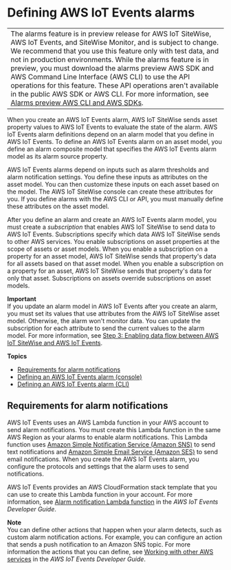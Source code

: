 # Defining AWS IoT Events alarms<a name="define-iot-events-alarms"></a>


|  | 
| --- |
|  The alarms feature is in preview release for AWS IoT SiteWise, AWS IoT Events, and SiteWise Monitor, and is subject to change\. We recommend that you use this feature only with test data, and not in production environments\. While the alarms feature is in preview, you must download the alarms preview AWS SDK and AWS Command Line Interface \(AWS CLI\) to use the API operations for this feature\. These API operations aren't available in the public AWS SDK or AWS CLI\. For more information, see [Alarms preview AWS CLI and AWS SDKs](alarms-preview-sdk.md)\.  | 

When you create an AWS IoT Events alarm, AWS IoT SiteWise sends asset property values to AWS IoT Events to evaluate the state of the alarm\. AWS IoT Events alarm definitions depend on an alarm model that you define in AWS IoT Events\. To define an AWS IoT Events alarm on an asset model, you define an alarm composite model that specifies the AWS IoT Events alarm model as its alarm source property\.

AWS IoT Events alarms depend on inputs such as alarm thresholds and alarm notification settings\. You define these inputs as attributes on the asset model\. You can then customize these inputs on each asset based on the model\. The AWS IoT SiteWise console can create these attributes for you\. If you define alarms with the AWS CLI or API, you must manually define these attributes on the asset model\.

After you define an alarm and create an AWS IoT Events alarm model, you must create a *subscription* that enables AWS IoT SiteWise to send data to AWS IoT Events\. Subscriptions specify which data AWS IoT SiteWise sends to other AWS services\. You enable subscriptions on asset properties at the scope of assets or asset models\. When you enable a subscription on a property for an asset model, AWS IoT SiteWise sends that property's data for all assets based on that asset model\. When you enable a subscription on a property for an asset, AWS IoT SiteWise sends that property's data for only that asset\. Subscriptions on assets override subscriptions on asset models\.

**Important**  
If you update an alarm model in AWS IoT Events after you create an alarm, you must set its values that use attributes from the AWS IoT SiteWise asset model\. Otherwise, the alarm won't monitor data\. You can update the subscription for each attribute to send the current values to the alarm model\. For more information, see [Step 3: Enabling data flow between AWS IoT SiteWise and AWS IoT Events](define-iot-events-alarm-cli.md#define-iot-events-alarm-data-flow-cli)\.

**Topics**
+ [Requirements for alarm notifications](#iot-events-alarm-notification-requirements)
+ [Defining an AWS IoT Events alarm \(console\)](define-iot-events-alarm-console.md)
+ [Defining an AWS IoT Events alarm \(CLI\)](define-iot-events-alarm-cli.md)

## Requirements for alarm notifications<a name="iot-events-alarm-notification-requirements"></a>

AWS IoT Events uses an AWS Lambda function in your AWS account to send alarm notifications\. You must create this Lambda function in the same AWS Region as your alarms to enable alarm notifications\. This Lambda function uses [Amazon Simple Notification Service \(Amazon SNS\)](https://docs.aws.amazon.com/sns/latest/dg/welcome.html) to send text notifications and [Amazon Simple Email Service \(Amazon SES\)](https://docs.aws.amazon.com/ses/latest/DeveloperGuide/Welcome.html) to send email notifications\. When you create the AWS IoT Events alarm, you configure the protocols and settings that the alarm uses to send notifications\.

AWS IoT Events provides an AWS CloudFormation stack template that you can use to create this Lambda function in your account\. For more information, see [Alarm notification Lambda function](https://docs.aws.amazon.com/iotevents/latest/developerguide/lambda-support.html) in the *AWS IoT Events Developer Guide*\.

**Note**  
You can define other actions that happen when your alarm detects, such as custom alarm notification actions\. For example, you can configure an action that sends a push notification to an Amazon SNS topic\. For more information the actions that you can define, see [Working with other AWS services](https://docs.aws.amazon.com/iotevents/latest/developerguide/iotevents-other-aws-services.html) in the *AWS IoT Events Developer Guide*\.
